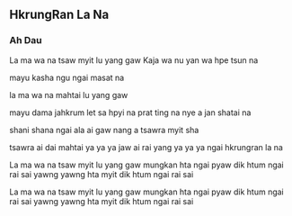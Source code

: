 ## HkrungRan La Na

### Ah Dau

La ma wa na tsaw myit lu yang gaw
Kaja wa nu yan wa hpe tsun na

mayu kasha ngu ngai masat na

la ma wa na mahtai lu yang gaw

mayu dama jahkrum let sa hpyi na
prat ting na nye a jan shatai na

shani shana ngai ala ai gaw
nang a tsawra myit sha

tsawra ai dai mahtai
ya ya ya jaw ai rai yang
ya ya ya ngai hkrungran la na

La ma wa na tsaw myit lu yang gaw
mungkan hta ngai pyaw dik htum ngai rai sai
yawng yawng hta myit dik htum ngai rai sai

La ma wa na tsaw myit lu yang gaw
mungkan hta ngai pyaw dik htum ngai rai sai
yawng yawng hta myit dik htum ngai rai sai
